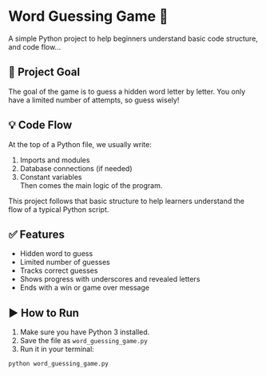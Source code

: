 # Word Guessing Game 🎯

A simple Python project  to help beginners understand basic code structure, and code flow... 

## 🧠 Project Goal

The goal of the game is to guess a hidden word letter by letter. You only have a limited number of attempts, so guess wisely!

## 💡 Code Flow

At the top of a Python file, we usually write:
1. Imports and modules  
2. Database connections (if needed)  
3. Constant variables  
Then comes the main logic of the program.

This project follows that basic structure to help learners understand the flow of a typical Python script.

## ✅ Features

- Hidden word to guess
- Limited number of guesses
- Tracks correct guesses
- Shows progress with underscores and revealed letters
- Ends with a win or game over message

## ▶️ How to Run

1. Make sure you have Python 3 installed.
2. Save the file as `word_guessing_game.py`
3. Run it in your terminal:

```bash
python word_guessing_game.py


